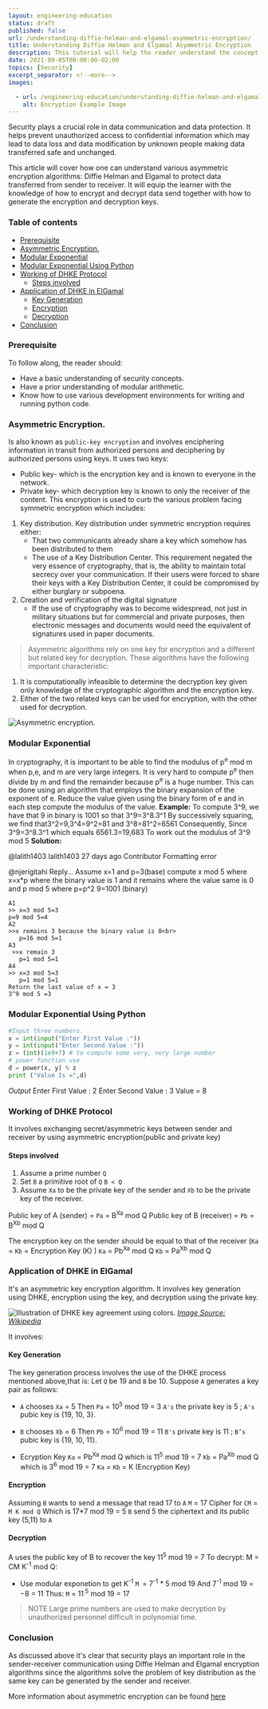 ```yaml
---
layout: engineering-education
status: draft
published: false
url: /understanding-diffie-helman-and-elgamal-asymmetric-encryption/
title: Understanding Diffie Helman and Elgamal Asymmetric Encryption
description: This tutorial will help the reader understand the concept of Diffie Helman and Elgamal Asymmetric encryption algorithms together with key generation,encryption and decryption process.
date: 2021-09-05T00:00:00-02:00 
topics: [Security]
excerpt_separator: <!--more-->
images:

  - url: /engineering-education/understanding-diffie-helman-and-elgamal-asymmetric-encryption/hero.jpg
    alt: Encryption Example Image
---
```

Security plays a crucial role in data communication and data protection. It helps prevent unauthorized access to confidential information which may lead to data loss and data modification by unknown people making data transferred safe and unchanged.
<!--more-->
This article will cover how one can understand various asymmetric encryption algorithms: Diffie Helman and Elgamal to protect data transferred from sender to receiver. It will equip the learner with the knowledge of how to encrypt and decrypt data send together with how to generate the encryption and decryption keys.

### Table of contents
   - [Prerequisite](#prerequisite)
   - [Asymmetric Encryption.](#asymmetric-encryption)
   - [Modular Exponential](#modular-exponential)
   - [Modular Exponential Using Python](#modular-exponential-using-python)
   - [Working of DHKE Protocol](#working-of-dhke-protocol)
      - [Steps involved](#steps-involved)
   - [Application of DHKE in ElGamal](#application-of-dhke-in-elgamal)
      - [Key Generation](#key-generation)
      - [Encryption](#encryption)
      - [Decryption](#decryption)
   - [Conclusion](#conclusion)
### Prerequisite
To follow along, the reader should:
- Have a basic understanding of security concepts.
- Have a prior understanding of modular arithmetic.
- Know how to use various development environments for writing and running python code.
### Asymmetric Encryption.
Is also known as `public-key encryption` and  involves enciphering information in transit from authorized persons and deciphering by authorized persons using keys.
It uses two keys:
- Public key- which is the encryption key and is known to everyone in the network.
- Private key- which decryption key is known to only the receiver of the content.
This encryption is used to curb the various problem facing symmetric encryption which includes:
1. Key distribution.
 Key distribution under symmetric encryption requires either:
   - That two communicants already share a key which somehow has been distributed to them
   - The use of a Key Distribution Center. This requirement negated the very essence of cryptography, that is, the ability to maintain total secrecy over your communication.
   If their users were forced to share their keys with a Key Distribution Center, it could be compromised by either burglary or subpoena.
2. Creation and verification of the digital signature
   - If the use of cryptography was to become widespread, not just in military situations but for commercial and private purposes, then electronic messages and documents would need the equivalent of signatures used in paper documents.

>Asymmetric algorithms rely on one key for encryption and a different but related key for decryption.
These algorithms have the following important characteristic:
1. It is computationally infeasible to determine the decryption key given only knowledge of the cryptographic algorithm and the encryption key.
2. Either of the two related keys can be used for encryption, with the other used for decryption.

![Asymmetric encryption.](/\engineering-education\content\articles\understanding-diffie-helman-and-elgamal-asymmetric-encryption/asymmetric-encryption.png)

### Modular Exponential
In cryptography, it is important to be able to find the modulus of p<sup>e</sup> mod m when p,e, and m are very large integers. It is very hard to compute p<sup>e</sup> then divide by m and find the remainder because p<sup>e</sup> is a huge number.
This can be done using an algorithm that employs the binary expansion of the exponent of e.
Reduce the value given using the binary form of e and in each step compute the modulus of the value.
**Example:**
To compute 3^9, we have that 9 in binary is 1001 so that 3^9=3^8.3^1
By successively squaring, we find that3^2=9,3^4=9^2=81 and 3^8=81^2=6561
Consequently,
Since 3^9=3^8.3^1 which equals 6561.3=19,683
To work out the modulus of 3^9 mod 5
**Solution:**
 
@lalith1403 lalith1403 27 days ago Contributor
Formatting error

@njerigitahi	Reply…
Assume x=1 and p=3(base)
compute x mod 5 where x=x*p where the binary value is 1 and it remains where the value same is 0
and p mod 5 where p=p^2
9=1001  (binary)

```
A1 
>> x=3 mod 5=3
p=9 mod 5=4
A2 
>>x remains 3 because the binary value is 0<br>
   p=16 mod 5=1
A3
 >>x remain 3
   p=1 mod 5=1
A4
>> x=3 mod 5=3
   p=1 mod 5=1
Return the last value of x = 3
3^9 mod 5 =3
```
### Modular Exponential Using Python
```python
#Input three numbers.
x = int(input("Enter First Value :"))
y = int(input("Enter Second Value :"))
z = (int)(1e9+7) # to compute some very, very large number 
# power function use
d = power(x, y) % z 
print ("Value Is =",d) 
```
*Output*
Enter First Value : 2
Enter Second Value : 3
Value  = 8
### Working of DHKE Protocol
It involves exchanging secret/asymmetric keys between sender and receiver by using asymmetric encryption(public and private key)
#### Steps involved
1. Assume a prime number `Q`
2. Set `B` a primitive root of `Q`
 `B < Q`
3. Assume `Xa` to be the private key of the sender and `Xb` to be the private key of the receiver. 

Public key of A (sender) = `Pa` = B<SUP>Xa</SUP> mod Q
Public key of B (receiver) = `Pb` = B<SUP>Xb</SUP> mod Q

The encryption key on the sender should be equal to that of the receiver (`Ka` = `Kb` = Encryption Key (K) )
`Ka` = Pb<SUP>Xa</SUP> mod Q
`Kb` = Pa<SUP>Xb</SUP> mod Q 

### Application of DHKE in ElGamal
It's an asymmetric key encryption algorithm.
It involves key generation using DHKE, encryption using the key, and decryption using the private key.

![Illustration of DHKE key agreement using colors.](/\engineering-education\content\articles\understanding-diffie-helman-and-elgamal-asymmetric-encryption/Diffie-Helman.png)
*[Image Source: Wikipedia](https://www.google.com/url?sa=i&url=https%3A%2F%2Fen.wikipedia.org%2Fwiki%2FDiffie%25E2%2580%2593Hellman_key_exchange&psig=AOvVaw1NIqEyjjySTC7rZb5GimUv&ust=1632470050062000&source=images&cd=vfe&ved=0CAsQjRxqFwoTCIjF0KTPlPMCFQAAAAAdAAAAABAD)*

It involves:
#### Key Generation
The key generation process involves the use of the DHKE process mentioned above,that is:
Let `Q` be 19 and `B` be 10.
Suppose `A` generates a key pair as follows:
- `A` chooses `Xa` = 5
Then `Pa` = 10<sup>5</sup> mod 19 = 3
`A's` the private key is 5 ; 
`A's` pubic key is {19, 10, 3}.

- `B` chooses `Xb` = 6
Then `Pb` = 10<sup>6</sup> mod 19 = 11
`B's` private key is 11 ; 
`B’s` pubic key is {19, 10, 11}.

- Ecryption Key
`Ka` = Pb<SUP>Xa</SUP> mod Q
which is 11<sup>5</sup> mod 19 = 7
`Kb` = Pa<SUP>Xb</SUP> mod Q
which is 3<sup>6</sup> mod 19 = 7
`Ka` = `Kb` = K (Encryption Key)

#### Encryption
Assuming `B` wants to send a message that read 17 to `A`
`M` = 17
Cipher for `CM` = `M K mod Q`
Which is 17*7 mod 19 = 5
`B` send 5 the ciphertext and its public key (5,11) to `A`

#### Decryption
A uses the public key of B to recover the key
11<sup>5</sup> mod 19 = 7
To decrypt: M = CM K<SUP>-1</SUP> mod Q:
- Use modular exponetion to get K<SUP>-1</SUP>
`M `= 7<SUP>-1</SUP> * 5 mod 19
And 7<SUP>-1</SUP> mod 19 = −8 = 11
Thus:
`M` = 11<SUP> 5</SUP> mod 19 = 17

>NOTE Large prime numbers are used to make decryption by unauthorized personnel difficult in polynomial time.
### Conclusion
As discussed above it's clear that security plays an important role in the sender-receiver communication using Diffie Helman and Elgamal encryption algorithms since the algorithms solve the problem of key distribution as the same key can be generated by the sender and receiver.

More information about asymmetric encryption can be found [here](https://cryptography.io/en/latest/hazmat/primitives/asymmetric/)
